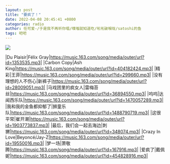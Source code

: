 ```yaml
---
layout: post
title: "要疯了！"
date: 2022-04-08 20:45:41 +0800
categories: radio
author: 任可爱-/于是我不再听你唱/噗嗤就知道吃/吼吼破喉咙/satoshi的鱼
tags: 吧吧
---
```

![]({{site.baseurl}}/images/cover_20220408.jpg)

|Du Plaisir|Félix Gray|https://music.163.com/song/media/outer/url?id=1353535.mp3|
|Carbon Copy|Ash King|https://music.163.com/song/media/outer/url?id=404182424.mp3|
|精彩|王菲|https://music.163.com/song/media/outer/url?id=299660.mp3|
|没有理想的人不伤心|新裤子|https://music.163.com/song/media/outer/url?id=28009051.mp3|
|马戏团里的疯女人|雷梅苔丝|https://music.163.com/song/media/outer/url?id=36894550.mp3|
|呜呜|达闻西乐队|https://music.163.com/song/media/outer/url?id=1470057289.mp3|
|我和我的金鱼都抑郁了|狮童乐队|https://music.163.com/song/media/outer/url?id=1488790719.mp3|
|这很平常|崔开潮|https://music.163.com/song/media/outer/url?id=1903773837.mp3|
|最后，我们会一起去海边|刺猬|https://music.163.com/song/media/outer/url?id=348074.mp3|
|Crazy In Love|Beyoncé/Jay-Z|https://music.163.com/song/media/outer/url?id=19550016.mp3|
|梦一场|萧敬腾|https://music.163.com/song/media/outer/url?id=167916.mp3|
|爱疯了|戴佩妮|https://music.163.com/song/media/outer/url?id=454828916.mp3|

